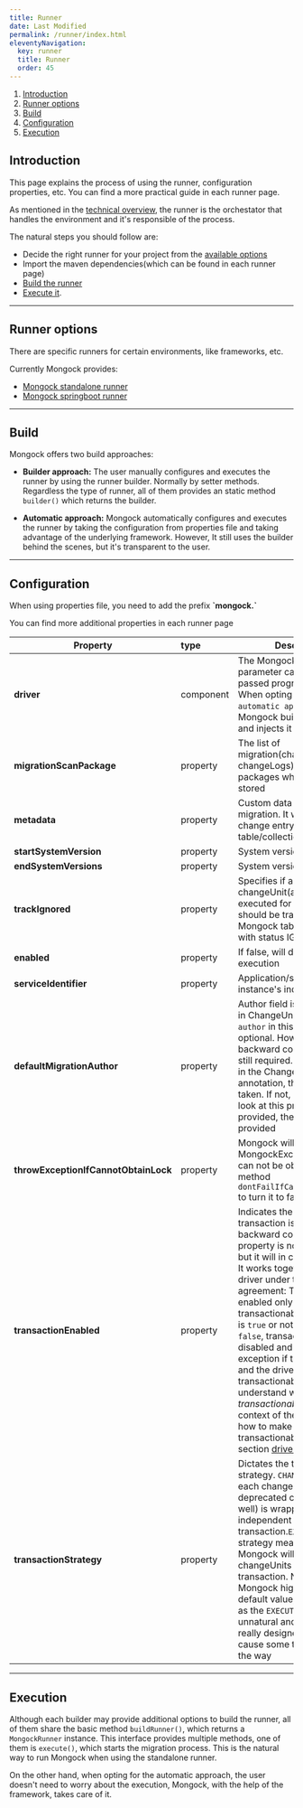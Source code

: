 ```yaml
---
title: Runner
date: Last Modified 
permalink: /runner/index.html
eleventyNavigation:
  key: runner 
  title: Runner
  order: 45
---
```


1. [Introduction](#introduction)
2. [Runner options](#runner-options)
3. [Build](#build)
3. [Configuration](#configuration)
4. [Execution](#execution)



## Introduction
This page explains the process of using the runner, configuration properties, etc. You can find a more practical guide in each runner page.

As mentioned in the [technical overview](/technical-overview#runner), the runner is the orchestator that handles the environment and it's responsible of the process.


The natural steps you should follow are:
- Decide the right runner for your project from the [available options](#runner-options)
- Import the maven dependencies(which can be found in each runner page)
- [Build the runner](#build)
- [Execute it](#execution).
______________________________________

## Runner options
There are specific runners for certain environments, like frameworks, etc.

Currently Mongock provides: 
- [Mongock standalone runner](/runner/standalone/) 
- [Mongock springboot runner](/runner/springboot/) 
<!--- [Mongock micronaut runner](/runner/micronaut/) -->
______________________________________

## Build
Mongock offers two build approaches:

- **Builder approach:** The user manually configures and executes the runner by using the runner builder. Normally by setter methods. Regardless the type of runner, all of them provides an static method `builder()` which returns the builder.

- **Automatic approach:** Mongock automatically configures and executes the runner by taking the configuration from properties file and taking advantage of the underlying framework. However, It still uses the builder behind the scenes, but it's transparent to the user.
______________________________________

## Configuration

<p class="tipAlt">When using properties file, you need to add the prefix <b>`mongock.`</b></p>
<p class="success">You can find more additional properties in each runner page</p>

| Property                    | type | Description                                                                                  | Type                | Default value |
| ------------------------------------|:---------------------------------------------------------------------------------------------|---------------------|:-----------:|:-------------:|
| **driver**                | component | The Mongock driver. This parameter can only be passed programatically. When opting for the `automatic approach`, Mongock builds the driver and injects it to the runner | ConnectionDriver | Mandatory |  
| **migrationScanPackage**  | property | The list of migration(changeUnits and changeLogs) classes and/or packages where they are stored | List< String >      |Mandatory |  
| **metadata**              | property | Custom data attached to the migration. It will be added to change entry in the mongock table/collection  | Map<String, Object> | null |  
| **startSystemVersion**    | property | System version to start with                                                                 | String              | `0` |  
| **endSystemVersions**     | property | System version to end with                                                                   | String              | MAX_VALUE |  
| **trackIgnored**          | property | Specifies if an ignored changeUnit(already executed for example) should be track in the Mongock table/collection with status IGNORED | boolean | `false` |  
| **enabled**               | property | If false, will disable Mongock execution| boolean |NO          | `true` |  
| **serviceIdentifier**     | property | Application/service instance's indentifier | String | null|
| **defaultMigrationAuthor**| property | Author field is not mandatory in ChangeUnit. The field `author` in this annoation is optional. However for backward compatibility it's still required. If it's provided in the ChangeUnit annotation, this value is taken. If not, Mongock will look at this property. If not provided, the default value is provided| String | `default_author` |
| **throwExceptionIfCannotObtainLock**| property | Mongock will throw MongockException if lock can not be obtained. Builder method `dontFailIfCannotAcquireLock` to turn it to false| boolean | long | `true` |  
| **transactionEnabled**              | property | Indicates the whether transaction is enabled. For backward compatibility, this property is not mandatory but it will in coming versions. It works together with the driver under the following agreement: Transactions are enabled only if the driver is transactionable and this field is `true` or not provided. If it's `false`, transactions are disabled and will throw an exception if this field is `true` and the driver is not transactionable. To understand what _transactionable_ means in the context of the driver and how to make a driver transactionable, visit the section [driver](/driver/)      | boolean | null |  
| **transactionStrategy**   | property | Dictates the transaction strategy. `CHANGE_UNIT` means each changeUnit(applied to deprecated changeLog as well) is wrapped in an independent transaction.`EXECUTION` strategy means that Mongock will wrap all the changeUnits in a single transaction. Note that Mongock higly recomend the default value, `CHANGE_UNIT`, as the `EXECUTION` strategy is unnatural and, unless it's really designed for it, it can cause some troubles along the way | String | `CHANGE_UNIT` |  
______________________________________

## Execution
Although each builder may provide additional options to build the runner, all of them share the basic method `buildRunner()`, which returns a `MongockRunner` instance. This interface provides multiple methods, one of them is `execute()`, which starts the migration process. This is the natural way to run Mongock when using the standalone runner. 

On the other hand, when opting for the automatic approach, the user doesn't need to worry about the execution, Mongock, with the help of the framework, takes care of it.
